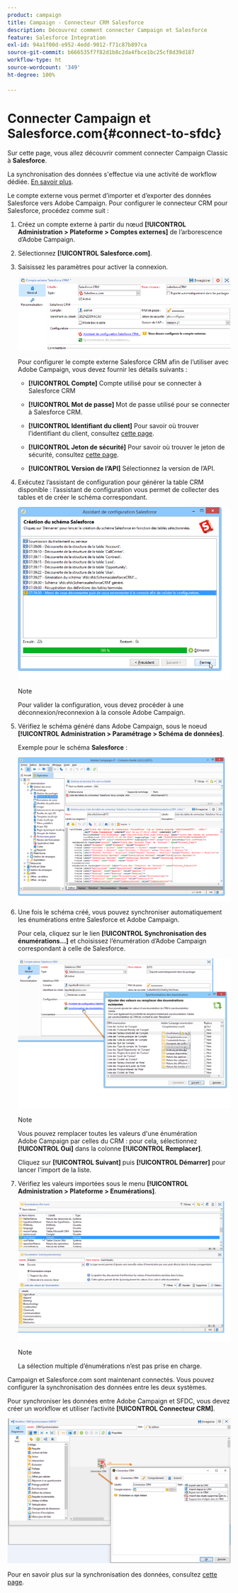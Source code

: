 ```yaml
---
product: campaign
title: Campaign - Connecteur CRM Salesforce
description: Découvrez comment connecter Campaign et Salesforce
feature: Salesforce Integration
exl-id: 94a1f00d-e952-4edd-9012-f71c87b897ca
source-git-commit: b666535f7f82d1b8c2da4fbce1bc25cf8d39d187
workflow-type: ht
source-wordcount: '349'
ht-degree: 100%

---
```


# Connecter Campaign et Salesforce.com{#connect-to-sfdc}



Sur cette page, vous allez découvrir comment connecter Campaign Classic à **Salesforce**.

La synchronisation des données s&#39;effectue via une activité de workflow dédiée. [En savoir plus](../../platform/using/crm-data-sync.md).


Le compte externe vous permet d’importer et d’exporter des données Salesforce vers Adobe Campaign.
Pour configurer le connecteur CRM pour Salesforce, procédez comme suit :

1. Créez un compte externe à partir du nœud **[!UICONTROL Administration > Plateforme > Comptes externes]** de l’arborescence d’Adobe Campaign.
1. Sélectionnez **[!UICONTROL Salesforce.com]**.
1. Saisissez les paramètres pour activer la connexion.

   ![](assets/ext_account_17.png)

   Pour configurer le compte externe Salesforce CRM afin de l’utiliser avec Adobe Campaign, vous devez fournir les détails suivants :

   * **[!UICONTROL Compte]**
Compte utilisé pour se connecter à Salesforce CRM

   * **[!UICONTROL Mot de passe]**
Mot de passe utilisé pour se connecter à Salesforce CRM.

   * **[!UICONTROL Identifiant du client]**
Pour savoir où trouver l’identifiant du client, consultez [cette page](https://help.salesforce.com/articleView?id=000205876&amp;type=1).

   * **[!UICONTROL Jeton de sécurité]**
Pour savoir où trouver le jeton de sécurité, consultez [cette page](https://help.salesforce.com/articleView?id=000205876&amp;type=1).

   * **[!UICONTROL Version de l’API]**
Sélectionnez la version de l’API.
1. Exécutez l’assistant de configuration pour générer la table CRM disponible : l’assistant de configuration vous permet de collecter des tables et de créer le schéma correspondant.

   ![](assets/crm_connectors_sfdc_launch.png)

   >[!NOTE]
   >
   >Pour valider la configuration, vous devez procéder à une déconnexion/reconnexion à la console Adobe Campaign.

1. Vérifiez le schéma généré dans Adobe Campaign, sous le noeud **[!UICONTROL Administration > Paramétrage > Schéma de données]**.

   Exemple pour le schéma **Salesforce** :

   ![](assets/crm_connectors_sfdc_table.png)

1. Une fois le schéma créé, vous pouvez synchroniser automatiquement les énumérations entre Salesforce et Adobe Campaign.

   Pour cela, cliquez sur le lien **[!UICONTROL Synchronisation des énumérations...]** et choisissez l’énumération d’Adobe Campaign correspondant à celle de Salesforce.



   ![](assets/crm_connectors_sfdc_enum.png)

   >[!NOTE]
   >
   >Vous pouvez remplacer toutes les valeurs d&#39;une énumération Adobe Campaign par celles du CRM : pour cela, sélectionnez **[!UICONTROL Oui]** dans la colonne **[!UICONTROL Remplacer]**.


   Cliquez sur **[!UICONTROL Suivant]** puis **[!UICONTROL Démarrer]** pour lancer l&#39;import de la liste.

1. Vérifiez les valeurs importées sous le menu **[!UICONTROL Administration > Plateforme > Enumérations]**.

   ![](assets/crm_connectors_sfdc_exe.png)

   >[!NOTE]
   >
   > La sélection multiple d’énumérations n’est pas prise en charge.

Campaign et Salesforce.com sont maintenant connectés. Vous pouvez configurer la synchronisation des données entre les deux systèmes.

Pour synchroniser les données entre Adobe Campaign et SFDC, vous devez créer un workflow et utiliser l’activité **[!UICONTROL Connecteur CRM]**.

![](assets/crm_connectors_sfdc_wf.png)

Pour en savoir plus sur la synchronisation des données, consultez [cette page](../../platform/using/crm-data-sync.md).
